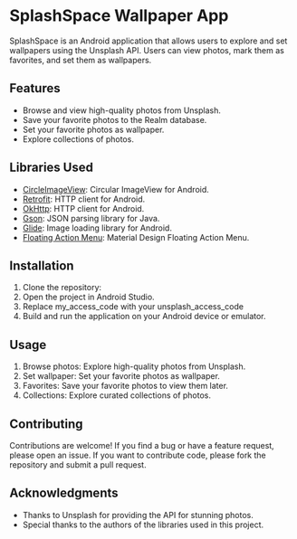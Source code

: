 # SplashSpace Wallpaper App
SplashSpace is an Android application that allows users to explore and set wallpapers using the Unsplash API. Users can view photos, mark them as favorites, and set them as wallpapers.
## Features

- Browse and view high-quality photos from Unsplash.
- Save your favorite photos to the Realm database.
- Set your favorite photos as wallpaper.
- Explore collections of photos.

## Libraries Used
- [CircleImageView](https://github.com/hdodenhof/CircleImageView): Circular ImageView for Android.
- [Retrofit](https://square.github.io/retrofit/): HTTP client for Android.
- [OkHttp](https://square.github.io/okhttp/): HTTP client for Android.
- [Gson](https://github.com/google/gson): JSON parsing library for Java.
- [Glide](https://github.com/bumptech/glide): Image loading library for Android.
- [Floating Action Menu](https://github.com/Clans/FloatingActionButton): Material Design Floating Action Menu.

## Installation

1. Clone the repository:
2. Open the project in Android Studio.
3. Replace my_access_code with your unsplash_access_code
4. Build and run the application on your Android device or emulator.

## Usage

1. Browse photos: Explore high-quality photos from Unsplash.
2. Set wallpaper: Set your favorite photos as wallpaper.
3. Favorites: Save your favorite photos to view them later.
4. Collections: Explore curated collections of photos.

## Contributing

Contributions are welcome! If you find a bug or have a feature request, please open an issue. If you want to contribute code, please fork the repository and submit a pull request.


## Acknowledgments

- Thanks to Unsplash for providing the API for stunning photos.
- Special thanks to the authors of the libraries used in this project.
